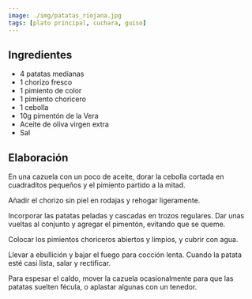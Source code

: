 ```yaml
---
image: ./img/patatas_riojana.jpg
tags: [plato principal, cuchara, guiso]
---
```


## Ingredientes

- 4 patatas medianas
- 1 chorizo fresco
- 1 pimiento de color
- 1 pimiento choricero
- 1 cebolla
- 10g pimentón de la Vera
- Aceite de oliva virgen extra
- Sal

## Elaboración

En una cazuela con un poco de aceite, dorar la cebolla cortada en cuadraditos pequeños y el pimiento
partido a la mitad.

Añadir el chorizo sin piel en rodajas y rehogar ligeramente.

Incorporar las patatas peladas y cascadas en trozos regulares. Dar unas vueltas al conjunto y
agregar el pimentón, evitando que se queme.

Colocar los pimientos choriceros abiertos y limpios, y cubrir con agua.

Llevar a ebullición y bajar el fuego para cocción lenta. Cuando la patata esté casi lista, salar y
rectificar.

Para espesar el caldo, mover la cazuela ocasionalmente para que las patatas suelten fécula, o
aplastar algunas con un tenedor.
